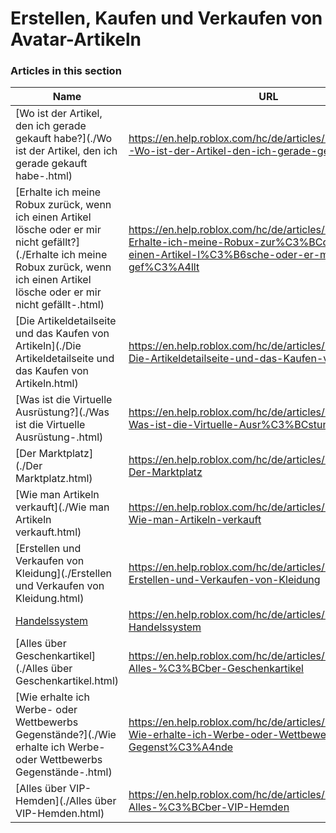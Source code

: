 # Erstellen, Kaufen und Verkaufen von Avatar-Artikeln  
### Articles in this section
Name|URL
-|-
[Wo ist der Artikel, den ich gerade gekauft habe?](./Wo ist der Artikel, den ich gerade gekauft habe-.html) |https://en.help.roblox.com/hc/de/articles/360029542532-Wo-ist-der-Artikel-den-ich-gerade-gekauft-habe
[Erhalte ich meine Robux zurück, wenn ich einen Artikel lösche oder er mir nicht gefällt?](./Erhalte ich meine Robux zurück, wenn ich einen Artikel lösche oder er mir nicht gefällt-.html) |https://en.help.roblox.com/hc/de/articles/203313290-Erhalte-ich-meine-Robux-zur%C3%BCck-wenn-ich-einen-Artikel-l%C3%B6sche-oder-er-mir-nicht-gef%C3%A4llt
[Die Artikeldetailseite und das Kaufen von Artikeln](./Die Artikeldetailseite und das Kaufen von Artikeln.html) |https://en.help.roblox.com/hc/de/articles/206142306-Die-Artikeldetailseite-und-das-Kaufen-von-Artikeln
[Was ist die Virtuelle Ausrüstung?](./Was ist die Virtuelle Ausrüstung-.html) |https://en.help.roblox.com/hc/de/articles/203313630-Was-ist-die-Virtuelle-Ausr%C3%BCstung
[Der Marktplatz](./Der Marktplatz.html) |https://en.help.roblox.com/hc/de/articles/203313300-Der-Marktplatz
[Wie man Artikeln verkauft](./Wie man Artikeln verkauft.html) |https://en.help.roblox.com/hc/de/articles/203313260-Wie-man-Artikeln-verkauft
[Erstellen und Verkaufen von Kleidung](./Erstellen und Verkaufen von Kleidung.html) |https://en.help.roblox.com/hc/de/articles/203313180-Erstellen-und-Verkaufen-von-Kleidung
[Handelssystem](./Handelssystem.html) |https://en.help.roblox.com/hc/de/articles/203313310-Handelssystem
[Alles über Geschenkartikel](./Alles über Geschenkartikel.html) |https://en.help.roblox.com/hc/de/articles/205630374-Alles-%C3%BCber-Geschenkartikel
[Wie erhalte ich Werbe- oder Wettbewerbs Gegenstände?](./Wie erhalte ich Werbe- oder Wettbewerbs Gegenstände-.html) |https://en.help.roblox.com/hc/de/articles/203313270-Wie-erhalte-ich-Werbe-oder-Wettbewerbs-Gegenst%C3%A4nde
[Alles über VIP-Hemden](./Alles über VIP-Hemden.html) |https://en.help.roblox.com/hc/de/articles/203314080-Alles-%C3%BCber-VIP-Hemden